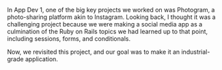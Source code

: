 In App Dev 1, one of the big key projects we worked on was Photogram, a photo-sharing platform akin to Instagram. Looking back, I thought it was a challenging project
because we were making a social media app as a culmination of the Ruby on Rails topics we had learned up to that point, including sessions, forms, and conditionals.

Now, we revisited this project, and our goal was to make it an industrial-grade application. 
